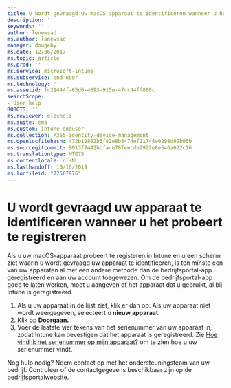 ```yaml
---
title: U wordt gevraagd uw macOS-apparaat te identificeren wanneer u het probeert te registreren | Microsoft Docs
description: ''
keywords: ''
author: lenewsad
ms.author: lanewsad
manager: dougeby
ms.date: 12/06/2017
ms.topic: article
ms.prod: ''
ms.service: microsoft-intune
ms.subservice: end-user
ms.technology: ''
ms.assetid: fc21444f-65d6-4693-915e-47cc44ff880c
searchScope:
- User help
ROBOTS: ''
ms.reviewer: elocholi
ms.suite: ems
ms.custom: intune-enduser
ms.collection: M365-identity-device-management
ms.openlocfilehash: 472b19802b3f82e8b8474ef21744e0298d09b05b
ms.sourcegitcommit: 9013f7442bbface78feecde2922e8e546a622c16
ms.translationtype: MTE75
ms.contentlocale: nl-NL
ms.lasthandoff: 10/16/2019
ms.locfileid: "72507976"
---
```

# <a name="you-need-to-identify-your-device-when-youre-trying-to-enroll"></a>U wordt gevraagd uw apparaat te identificeren wanneer u het probeert te registreren

Als u uw macOS-apparaat probeert te registeren in Intune en u een scherm ziet waarin u wordt gevraagd uw apparaat te identificeren, is ten minste een van uw apparaten al met een andere methode dan de bedrijfsportal-app geregistreerd en aan uw account toegewezen. Om de bedrijfsportal-app goed te laten werken, moet u aangeven of het apparaat dat u gebruikt, al bij Intune is geregistreerd.

1. Als u uw apparaat in de lijst ziet, klik er dan op. Als uw apparaat niet wordt weergegeven, selecteert u **nieuw apparaat**.
2. Klik op **Doorgaan.**
3. Voer de laatste vier tekens van het serienummer van uw apparaat in, zodat Intune kan bevestigen dat het apparaat is geregistreerd. Zie [Hoe vind ik het serienummer op mijn apparaat?](how-do-i-find-the-serial-number-on-my-device-macos.md) om te zien hoe u uw serienummer vindt.

Nog hulp nodig? Neem contact op met het ondersteuningsteam van uw bedrijf. Controleer of de contactgegevens beschikbaar zijn op de [bedrijfsportalwebsite](https://go.microsoft.com/fwlink/?linkid=2010980).
